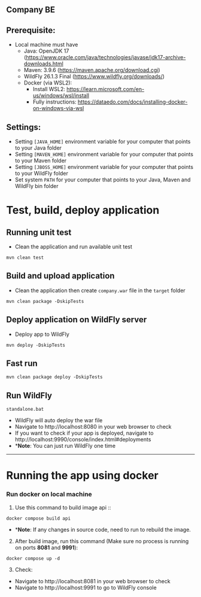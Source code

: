 ## Company BE 

## Prerequisite:
* Local machine must have
  * Java: OpenJDK 17 (https://www.oracle.com/java/technologies/javase/jdk17-archive-downloads.html
  * Maven: 3.9.6 (https://maven.apache.org/download.cgi)
  * WildFly 26.1.3 Final (https://www.wildfly.org/downloads/)
  * Docker (via WSL2):
    * Install WSL2: https://learn.microsoft.com/en-us/windows/wsl/install
    * Fully instructions: https://dataedo.com/docs/installing-docker-on-windows-via-wsl 

## Settings:
- Setting `[JAVA_HOME]` environment variable for your computer that points to your Java folder
- Setting `[MAVEN_HOME]` environment variable for your computer that points to your Maven folder
- Setting `[JBOSS_HOME]` environment variable for your computer that points to your WildFly folder
- Set system `PATH` for your computer that points to your Java, Maven and WildFly bin folder

# Test, build, deploy application
## Running unit test
- Clean the application and run available unit test 
```shell
mvn clean test
```
## Build and upload application
- Clean the application then create `company.war` file in the `target` folder
```shell
mvn clean package -DskipTests
```
## Deploy application on WildFly server
- Deploy app to WildFly
```shell
mvn deploy -DskipTests
```

## Fast run
```shell
mvn clean package deploy -DskipTests
```

## Run WildFly
```shell
standalone.bat
```
- WildFly will auto deploy the war file
- Navigate to http://localhost:8080 in your web browser to check
- If you want to check if your app is deployed, navigate to http://localhost:9990/console/index.html#deployments
- ***Note**: You can just run WildFly one time

***
# Running the app using docker 

### Run docker on local machine

1. Use this command to build image api ::
```shell
docker compose build api
```
- ***Note**: If any changes in source code, need to run to rebuild the image.

2. After build image, run this command (Make sure no process is running on ports **8081** and **9991**):
```shell
docker compose up -d
```
3. Check:
  * Navigate to http://localhost:8081 in your web browser to check
  * Navigate to http://localhost:9991 to go to WildFly console
